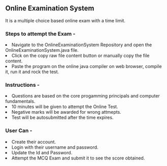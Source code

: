 ## Online Examination System 
It is a multiple choice based online exam with a time limit.
### Steps to attempt the Exam - 
<li> Navigate to the OnlineExaminationSystem Repository and open the OnlineExaminationSystem.java file.</li>
<li> Click on the copy raw file content button or manually copy the file content.</li>
<li> Paste the program on the online java compiler on web browser, compile it, run it and rock the test. </li>


### Instructions - 
<li> Questions are based on the core progamming principals and computer fundamentals. </li>
<li> 10 minutes will be given to attempt the Online Test. </li>
<li> Negative marks will be awarded for wrong attmepts. </li>
<li> Test will be autosubmitted after the time expires. </li>

### User Can - 
<li> Create their account. </li>
<li> Login with their username and password. </li>
<li> Update the Id and Password. </li>
<li> Attempt the MCQ Exam and submit it to see the score obtained. </li>
